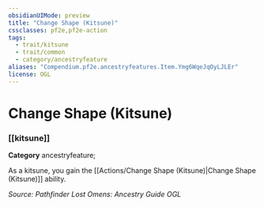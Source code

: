 ```yaml
---
obsidianUIMode: preview
title: "Change Shape (Kitsune)"
cssclasses: pf2e,pf2e-action
tags:
  - trait/kitsune
  - trait/common
  - category/ancestryfeature
aliases: "Compendium.pf2e.ancestryfeatures.Item.Ymg6WqeJqOyLJLEr"
license: OGL
---
```

# Change Shape (Kitsune)

### [[kitsune]]

**Category** ancestryfeature; 




As a kitsune, you gain the [[Actions/Change Shape (Kitsune)|Change Shape (Kitsune)]] ability.

*Source: Pathfinder Lost Omens: Ancestry Guide*
*OGL*